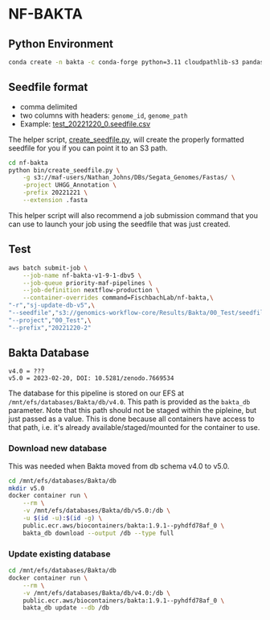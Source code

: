 # NF-BAKTA

## Python Environment

```bash
conda create -n bakta -c conda-forge python=3.11 cloudpathlib-s3 pandas notebook fsspec s3fs=2023.3.0
```

## Seedfile format

- comma delimited
- two columns with headers: `genome_id`, `genome_path`
- Example: [test_20221220_0.seedfile.csv](test/test_20221220_0.seedfile.csv)

The helper script, [create_seedfile.py](bin/create_seedfile.py), will create the properly formatted seedfile for you if you can point it to an S3 path.

```bash
cd nf-bakta
python bin/create_seedfile.py \
    -g s3://maf-users/Nathan_Johns/DBs/Segata_Genomes/Fastas/ \
    -project UHGG_Annotation \
    -prefix 20221221 \
    --extension .fasta
```

This helper script will also recommend a job submission command that you can use to launch your job using the seedfile that was just created.

## Test

```bash
aws batch submit-job \
    --job-name nf-bakta-v1-9-1-dbv5 \
    --job-queue priority-maf-pipelines \
    --job-definition nextflow-production \
    --container-overrides command=FischbachLab/nf-bakta,\
"-r","sj-update-db-v5",\
"--seedfile","s3://genomics-workflow-core/Results/Bakta/00_Test/seedfiles/test_20221220_1.seedfile.csv",\
"--project","00_Test",\
"--prefix","20221220-2"
```

## Bakta Database

```text
v4.0 = ???
v5.0 = 2023-02-20, DOI: 10.5281/zenodo.7669534
```

The database for this pipeline is stored on our EFS at `/mnt/efs/databases/Bakta/db/v4.0`. This path is provided as the `bakta_db` parameter. Note that this path should not be staged within the pipleine, but just passed as a value. This is done because all containers have access to that path, i.e. it's already available/staged/mounted for the container to use.

### Download new database

This was needed when Bakta moved from db schema v4.0 to v5.0.

```bash
cd /mnt/efs/databases/Bakta/db
mkdir v5.0
docker container run \
    --rm \
    -v /mnt/efs/databases/Bakta/db/v5.0:/db \
    -u $(id -u):$(id -g) \
    public.ecr.aws/biocontainers/bakta:1.9.1--pyhdfd78af_0 \
    bakta_db download --output /db --type full
```

### Update existing database

```bash
cd /mnt/efs/databases/Bakta/db
docker container run \
    --rm \
    -v /mnt/efs/databases/Bakta/db/v4.0:/db \
    public.ecr.aws/biocontainers/bakta:1.9.1--pyhdfd78af_0 \
    bakta_db update --db /db
```

